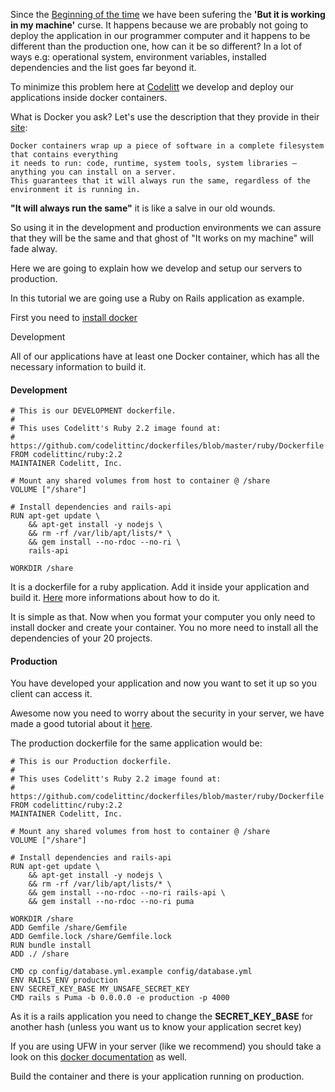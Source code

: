 Since the [Beginning of the time](https://upload.wikimedia.org/wikipedia/commons/c/c2/Lambda-Cold_Dark_Matter,_Accelerated_Expansion_of_the_Universe,_Big_Bang-Inflation.jpg) we have been sufering the **'But it is working in my machine'** curse. It happens because we are probably not going to deploy the application in our programmer computer and it happens to be 
different than the production one, how can it be so different? In a lot of ways e.g: operational system, environment variables, installed dependencies and the list goes far beyond it.

To minimize this problem here at [Codelitt](http://codelitt.com) we develop and deploy our applications inside docker containers.

What is Docker you ask? Let's use the description that they provide in their [site](https://www.docker.com/what-docker):

```
Docker containers wrap up a piece of software in a complete filesystem that contains everything 
it needs to run: code, runtime, system tools, system libraries – anything you can install on a server. 
This guarantees that it will always run the same, regardless of the environment it is running in.
```
**"It will always run the same"** it is like a salve in our old wounds.

So using it in the development and production environments we can assure that they will be the same and that ghost of "It works on my machine" will fade alway.

Here we are going to explain how we develop and setup our servers to production.

In this tutorial we are going use a Ruby on Rails application as example.

First you need to [install docker](https://www.digitalocean.com/community/tutorials/how-to-install-and-use-docker-on-ubuntu-16-04)

Development

All of our applications have at least one Docker container, which has all the necessary information to build it.

#### Development

```
# This is our DEVELOPMENT dockerfile.
#
# This uses Codelitt's Ruby 2.2 image found at:
# https://github.com/codelittinc/dockerfiles/blob/master/ruby/Dockerfile
FROM codelittinc/ruby:2.2
MAINTAINER Codelitt, Inc.

# Mount any shared volumes from host to container @ /share
VOLUME ["/share"]

# Install dependencies and rails-api
RUN apt-get update \
    && apt-get install -y nodejs \
    && rm -rf /var/lib/apt/lists/* \
    && gem install --no-rdoc --no-ri \
    rails-api

WORKDIR /share
```

It is a dockerfile for a ruby application. Add it inside your application and build it. [Here](https://docs.docker.com/mac/step_four/) more informations about how to do it.

It is simple as that. Now when you format your computer you only need to install docker and create your container. You no more need to install all the dependencies of your 20 projects.

#### Production

You have developed your application and now you want to set it up so you client can access it. 

Awesome now you need to worry about the security in your server, we have made a good tutorial about it [here](http://www.codelitt.com/blog/my-first-10-minutes-on-a-server-primer-for-securing-ubuntu/).

The production dockerfile for the same application would be:

```
# This is our Production dockerfile.
#
# This uses Codelitt's Ruby 2.2 image found at:
# https://github.com/codelittinc/dockerfiles/blob/master/ruby/Dockerfile
FROM codelittinc/ruby:2.2
MAINTAINER Codelitt, Inc.

# Mount any shared volumes from host to container @ /share
VOLUME ["/share"]

# Install dependencies and rails-api
RUN apt-get update \
    && apt-get install -y nodejs \
    && rm -rf /var/lib/apt/lists/* \
    && gem install --no-rdoc --no-ri rails-api \
    && gem install --no-rdoc --no-ri puma

WORKDIR /share
ADD Gemfile /share/Gemfile
ADD Gemfile.lock /share/Gemfile.lock
RUN bundle install
ADD ./ /share

CMD cp config/database.yml.example config/database.yml
ENV RAILS_ENV production
ENV SECRET_KEY_BASE MY_UNSAFE_SECRET_KEY
CMD rails s Puma -b 0.0.0.0 -e production -p 4000
```

As it is a rails application you need to change the **SECRET_KEY_BASE** for another hash (unless you want us to know your application secret key)

If you are using UFW in your server (like we recommend) you should take a look on this [docker documentation](https://docs.docker.com/engine/installation/linux/ubuntulinux/#enable-ufw-forwarding) as well.

Build the container and there is your application running on production.

